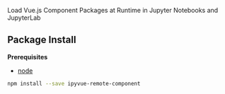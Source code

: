 Load Vue.js Component Packages at Runtime in Jupyter Notebooks and JupyterLab

Package Install
---------------

**Prerequisites**
- [node](http://nodejs.org/)

```bash
npm install --save ipyvue-remote-component
```
